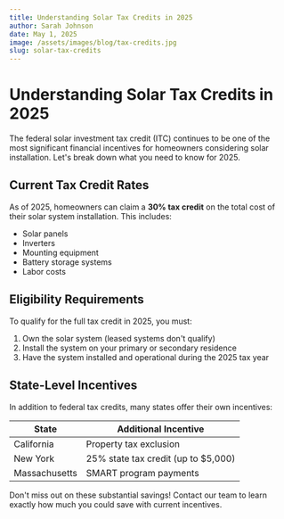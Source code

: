```yaml
---
title: Understanding Solar Tax Credits in 2025
author: Sarah Johnson
date: May 1, 2025
image: /assets/images/blog/tax-credits.jpg
slug: solar-tax-credits
---
```


# Understanding Solar Tax Credits in 2025

The federal solar investment tax credit (ITC) continues to be one of the most significant financial incentives for homeowners considering solar installation. Let's break down what you need to know for 2025.

## Current Tax Credit Rates

As of 2025, homeowners can claim a **30% tax credit** on the total cost of their solar system installation. This includes:

- Solar panels
- Inverters
- Mounting equipment
- Battery storage systems
- Labor costs

## Eligibility Requirements

To qualify for the full tax credit in 2025, you must:

1. Own the solar system (leased systems don't qualify)
2. Install the system on your primary or secondary residence
3. Have the system installed and operational during the 2025 tax year

## State-Level Incentives

In addition to federal tax credits, many states offer their own incentives:

| State | Additional Incentive |
|-------|----------------------|
| California | Property tax exclusion |
| New York | 25% state tax credit (up to $5,000) |
| Massachusetts | SMART program payments |

Don't miss out on these substantial savings! Contact our team to learn exactly how much you could save with current incentives.
